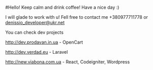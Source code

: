 #Hello! Keep calm and drink coffee! Have a nice day :)

I will glade to work with u! Fell free to contact me +380977711778 or denissio_developer@ukr.net 


You can check dev projects

http://dev.prodavan.in.ua    - OpenCart 

http://dev.verdad.eu         - Laravel 

http://new.viabona.com.ua    - React, Codeigniter, Wordpress 
